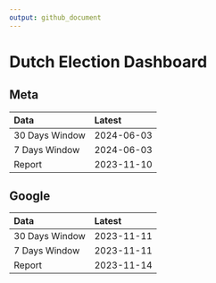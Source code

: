 ```yaml
---
output: github_document
---
```


# Dutch Election Dashboard



## Meta


|Data           |Latest     |
|:--------------|:----------|
|30 Days Window |2024-06-03 |
|7 Days Window  |2024-06-03 |
|Report         |2023-11-10 |

## Google


|Data           |Latest     |
|:--------------|:----------|
|30 Days Window |2023-11-11 |
|7 Days Window  |2023-11-11 |
|Report         |2023-11-14 |
